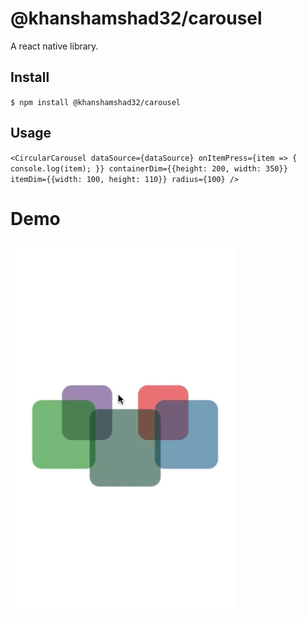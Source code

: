 # @khanshamshad32/carousel

A react native library.


## Install

`$ npm install @khanshamshad32/carousel`


## Usage

`<CircularCarousel
        dataSource={dataSource}
        onItemPress={item => {
          console.log(item);
        }}
        containerDim={{height: 200, width: 350}}
        itemDim={{width: 100, height: 110}}
        radius={100}
      />`


# Demo

![](Carousel.gif)

